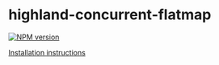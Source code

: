 # highland-concurrent-flatmap

[![NPM version](https://badge.fury.io/js/highland-concurrent-flatmap.png)](http://badge.fury.io/js/highland-concurrent-flatmap)

[Installation instructions](https://github.com/Parsimotion/highland-concurrent-flatmap/wiki/Installation-Instructions)
